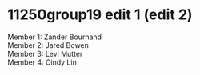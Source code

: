 # 11250group19 edit 1 (edit 2)

Member 1: Zander Bournand <br />
Member 2: Jared Bowen <br />
Member 3: Levi Mutter <br />
Member 4: Cindy Lin<br />
